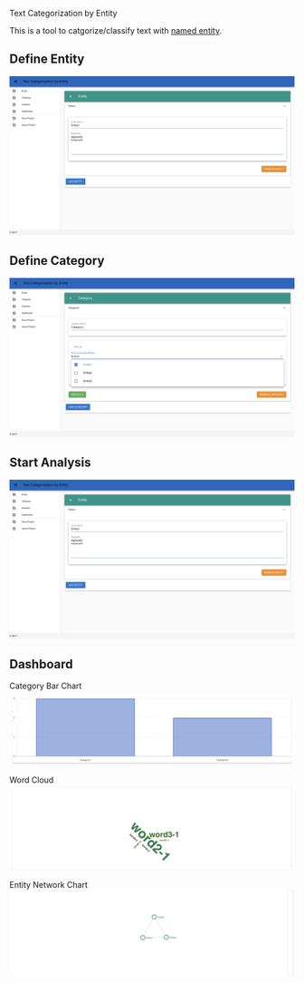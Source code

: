 Text Categorization by Entity

This is a tool to catgorize/classify text with [named entity](https://en.wikipedia.org/wiki/Named-entity_recognition).

## Define Entity

![Entity Screenshot](/img/entity.png)


## Define Category

![Entity Screenshot](/img/category.png)


## Start Analysis

![Analysis Screenshot](/img/entity.png)


## Dashboard
Category Bar Chart
![Dashboard Screenshot](/img/dashboard-1.png)

Word Cloud
![Dashboard Screenshot](/img/dashboard-2.png)

Entity Network Chart
![Dashboard Screenshot](/img/dashboard-3.png)


